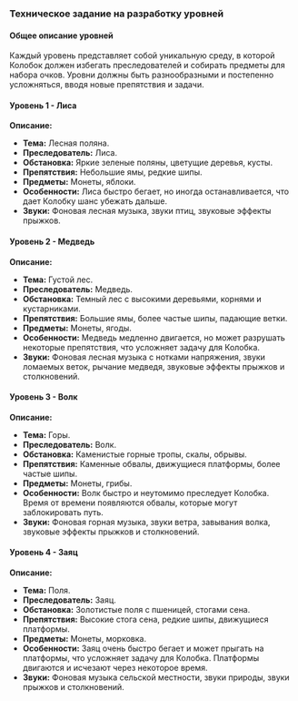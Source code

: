 ### Техническое задание на разработку уровней

#### Общее описание уровней
Каждый уровень представляет собой уникальную среду, в которой Колобок должен избегать преследователей и собирать предметы для набора очков. Уровни должны быть разнообразными и постепенно усложняться, вводя новые препятствия и задачи.

#### Уровень 1 - Лиса
**Описание:**
- **Тема:** Лесная поляна.
- **Преследователь:** Лиса.
- **Обстановка:** Яркие зеленые поляны, цветущие деревья, кусты.
- **Препятствия:** Небольшие ямы, редкие шипы.
- **Предметы:** Монеты, яблоки.
- **Особенности:** Лиса быстро бегает, но иногда останавливается, что дает Колобку шанс убежать дальше.
- **Звуки:** Фоновая лесная музыка, звуки птиц, звуковые эффекты прыжков.

#### Уровень 2 - Медведь
**Описание:**
- **Тема:** Густой лес.
- **Преследователь:** Медведь.
- **Обстановка:** Темный лес с высокими деревьями, корнями и кустарниками.
- **Препятствия:** Большие ямы, более частые шипы, падающие ветки.
- **Предметы:** Монеты, ягоды.
- **Особенности:** Медведь медленно двигается, но может разрушать некоторые препятствия, что усложняет задачу для Колобка.
- **Звуки:** Фоновая лесная музыка с нотками напряжения, звуки ломаемых веток, рычание медведя, звуковые эффекты прыжков и столкновений.

#### Уровень 3 - Волк
**Описание:**
- **Тема:** Горы.
- **Преследователь:** Волк.
- **Обстановка:** Каменистые горные тропы, скалы, обрывы.
- **Препятствия:** Каменные обвалы, движущиеся платформы, более частые шипы.
- **Предметы:** Монеты, грибы.
- **Особенности:** Волк быстро и неутомимо преследует Колобка. Время от времени появляются обвалы, которые могут заблокировать путь.
- **Звуки:** Фоновая горная музыка, звуки ветра, завывания волка, звуковые эффекты прыжков и столкновений.

#### Уровень 4 - Заяц
**Описание:**
- **Тема:** Поля.
- **Преследователь:** Заяц.
- **Обстановка:** Золотистые поля с пшеницей, стогами сена.
- **Препятствия:** Высокие стога сена, редкие шипы, движущиеся платформы.
- **Предметы:** Монеты, морковка.
- **Особенности:** Заяц очень быстро бегает и может прыгать на платформы, что усложняет задачу для Колобка. Платформы двигаются и исчезают через некоторое время.
- **Звуки:** Фоновая музыка сельской местности, звуки природы, звуки прыжков и столкновений.